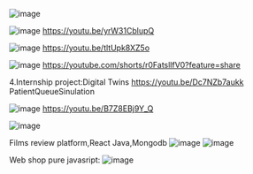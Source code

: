 ![image](https://github.com/user-attachments/assets/deb7c634-07fd-41f9-a442-bdd28d56e754)

![image](https://github.com/user-attachments/assets/96b9818d-004b-4913-a684-c0d527268150)
https://youtu.be/yrW31CblupQ  

![image](https://github.com/user-attachments/assets/017e2d2a-6075-458d-839d-1728f8221d8b)
https://youtu.be/tltUpk8XZ5o

![image](https://github.com/user-attachments/assets/6323dc65-c65f-4219-a574-d64a6be00414)
https://youtube.com/shorts/r0FatsllfV0?feature=share

4.Internship project:Digital Twins
https://youtu.be/Dc7NZb7aukk  PatientQueueSinulation

![image](https://github.com/user-attachments/assets/70e6b2f1-e769-4f2a-bc8c-64138812ccf8)
https://youtu.be/B7Z8EBj9Y_Q

![image](https://github.com/user-attachments/assets/c659e6fc-8331-48c5-9437-fcfc4c19f1a4)

Films review platform,React Java,Mongodb 
![image](https://github.com/user-attachments/assets/dfd85ea0-57f2-4994-bb22-4049233a35da)
![image](https://github.com/user-attachments/assets/e6366654-4a66-4c46-a4e0-5fea02e5fbdc)

Web shop pure javasript:
![image](https://github.com/user-attachments/assets/be1f31ca-5935-419e-812f-ea7335ef770a)



